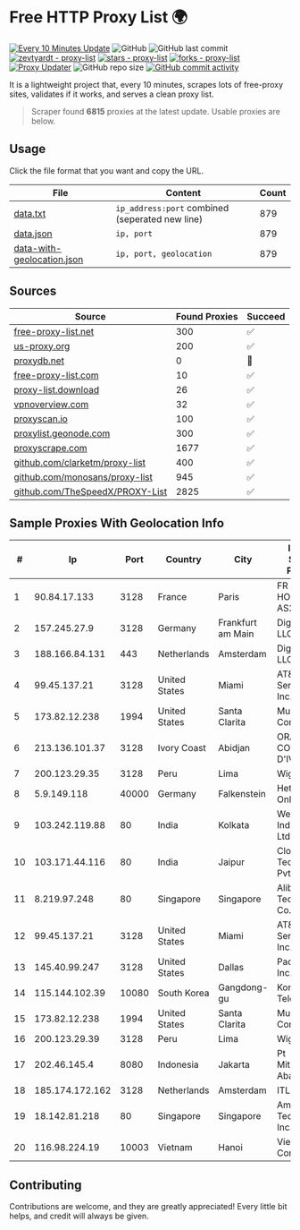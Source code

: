 
# Free HTTP Proxy List 🌍

[![Every 10 Minutes Update](https://github.com/mertguvencli/http-proxy-list/actions/workflows/main.yml/badge.svg?branch=main)](https://github.com/mertguvencli/http-proxy-list/actions/workflows/main.yml)
![GitHub](https://img.shields.io/github/license/mertguvencli/http-proxy-list)
![GitHub last commit](https://img.shields.io/github/last-commit/mertguvencli/http-proxy-list)
[![zevtyardt - proxy-list](https://img.shields.io/static/v1?label=zevtyardt&message=proxy-list&color=blue&logo=github)](https://github.com/zevtyardt/proxy-list "Go to GitHub repo")
[![stars - proxy-list](https://img.shields.io/github/stars/zevtyardt/proxy-list?style=social)](https://github.com/zevtyardt/proxy-list)
[![forks - proxy-list](https://img.shields.io/github/forks/zevtyardt/proxy-list?style=social)](https://github.com/zevtyardt/proxy-list)
[![Proxy Updater](https://github.com/zevtyardt/proxy-list/workflows/Proxy%20Updater/badge.svg)](https://github.com/zevtyardt/proxy-list/actions?query=workflow:"Proxy+Updater")
![GitHub repo size](https://img.shields.io/github/repo-size/zevtyardt/proxy-list)
[![GitHub commit activity](https://img.shields.io/github/commit-activity/m/zevtyardt/proxy-list?logo=commits)](https://github.com/zevtyardt/proxy-list/commits/main)

It is a lightweight project that, every 10 minutes, scrapes lots of free-proxy sites, validates if it works, and serves a clean proxy list.

> Scraper found **6815** proxies at the latest update. Usable proxies are below.

## Usage

Click the file format that you want and copy the URL.

|File|Content|Count|
|----|-------|-----|
|[data.txt](https://raw.githubusercontent.com/mertguvencli/http-proxy-list/main/proxy-list/data.txt)|`ip_address:port` combined (seperated new line)|879|
|[data.json](https://raw.githubusercontent.com/mertguvencli/http-proxy-list/main/proxy-list/data.json)|`ip, port`|879|
|[data-with-geolocation.json](https://raw.githubusercontent.com/mertguvencli/http-proxy-list/main/proxy-list/data-with-geolocation.json)|`ip, port, geolocation`|879|

## Sources

|Source|Found Proxies|Succeed|
|------|-------------|-------|
|[free-proxy-list.net](https://free-proxy-list.net)|300|✅|
|[us-proxy.org](https://www.us-proxy.org)|200|✅|
|[proxydb.net](http://proxydb.net)|0|🚫|
|[free-proxy-list.com](https://free-proxy-list.com/?page=&port=&type%5B%5D=http&type%5B%5D=https&up_time=0&search=Search)|10|✅|
|[proxy-list.download](https://www.proxy-list.download/HTTP)|26|✅|
|[vpnoverview.com](https://vpnoverview.com/privacy/anonymous-browsing/free-proxy-servers)|32|✅|
|[proxyscan.io](https://www.proxyscan.io)|100|✅|
|[proxylist.geonode.com](https://proxylist.geonode.com/api/proxy-list?limit=300&page=1&sort_by=lastChecked&sort_type=desc&protocols=http,https)|300|✅|
|[proxyscrape.com](https://api.proxyscrape.com/v2/?request=displayproxies&protocol=http&timeout=10000&country=all&ssl=all&anonymity=all)|1677|✅|
|[github.com/clarketm/proxy-list](https://raw.githubusercontent.com/clarketm/proxy-list/master/proxy-list-raw.txt)|400|✅|
|[github.com/monosans/proxy-list](https://raw.githubusercontent.com/monosans/proxy-list/main/proxies/http.txt)|945|✅|
|[github.com/TheSpeedX/PROXY-List](https://raw.githubusercontent.com/TheSpeedX/PROXY-List/master/http.txt)|2825|✅|


## Sample Proxies With Geolocation Info

|#|Ip|Port|Country|City|Internet Service Provider|
|-|--|----|-------|----|-------------------------|
|1|90.84.17.133|3128|France|Paris|FR OCB HONEY AS2280|
|2|157.245.27.9|3128|Germany|Frankfurt am Main|DigitalOcean, LLC|
|3|188.166.84.131|443|Netherlands|Amsterdam|DigitalOcean, LLC|
|4|99.45.137.21|3128|United States|Miami|AT&T Services, Inc.|
|5|173.82.12.238|1994|United States|Santa Clarita|Multacom Corporation|
|6|213.136.101.37|3128|Ivory Coast|Abidjan|ORANGE COTE D'IVOIRE|
|7|200.123.29.35|3128|Peru|Lima|Wigo S.A.|
|8|5.9.149.118|40000|Germany|Falkenstein|Hetzner Online GmbH|
|9|103.242.119.88|80|India|Kolkata|Web Werks India Pvt. Ltd.|
|10|103.171.44.116|80|India|Jaipur|Cloudtechtiq Technologies Pvt Ltd|
|11|8.219.97.248|80|Singapore|Singapore|Alibaba (US) Technology Co., Ltd.|
|12|99.45.137.21|3128|United States|Miami|AT&T Services, Inc.|
|13|145.40.99.247|3128|United States|Dallas|Packet Host, Inc.|
|14|115.144.102.39|10080|South Korea|Gangdong-gu|Korea Telecom|
|15|173.82.12.238|1994|United States|Santa Clarita|Multacom Corporation|
|16|200.123.29.39|3128|Peru|Lima|Wigo S.A.|
|17|202.46.145.4|8080|Indonesia|Jakarta|Pt Mithaharum Abadi|
|18|185.174.172.162|3128|Netherlands|Amsterdam|ITL LLC|
|19|18.142.81.218|80|Singapore|Singapore|Amazon Technologies Inc.|
|20|116.98.224.19|10003|Vietnam|Hanoi|Viettel Corporation|



## Contributing

Contributions are welcome, and they are greatly appreciated! Every
little bit helps, and credit will always be given.

